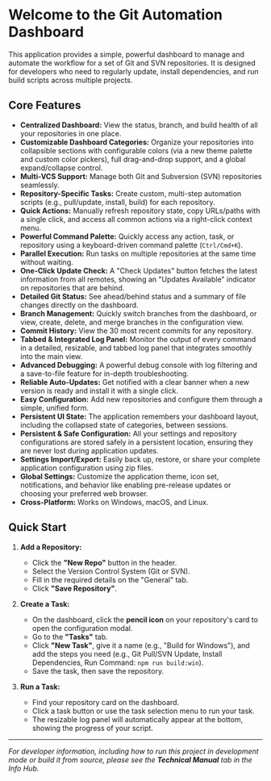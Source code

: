 # Welcome to the Git Automation Dashboard

This application provides a simple, powerful dashboard to manage and automate the workflow for a set of Git and SVN repositories. It is designed for developers who need to regularly update, install dependencies, and run build scripts across multiple projects.

## Core Features

-   **Centralized Dashboard:** View the status, branch, and build health of all your repositories in one place.
-   **Customizable Dashboard Categories:** Organize your repositories into collapsible sections with configurable colors (via a new theme palette and custom color pickers), full drag-and-drop support, and a global expand/collapse control.
-   **Multi-VCS Support:** Manage both Git and Subversion (SVN) repositories seamlessly.
-   **Repository-Specific Tasks:** Create custom, multi-step automation scripts (e.g., pull/update, install, build) for each repository.
-   **Quick Actions:** Manually refresh repository state, copy URLs/paths with a single click, and access all common actions via a right-click context menu.
-   **Powerful Command Palette:** Quickly access any action, task, or repository using a keyboard-driven command palette (`Ctrl/Cmd+K`).
-   **Parallel Execution:** Run tasks on multiple repositories at the same time without waiting.
-   **One-Click Update Check:** A "Check Updates" button fetches the latest information from all remotes, showing an "Updates Available" indicator on repositories that are behind.
-   **Detailed Git Status:** See ahead/behind status and a summary of file changes directly on the dashboard.
-   **Branch Management:** Quickly switch branches from the dashboard, or view, create, delete, and merge branches in the configuration view.
-   **Commit History:** View the 30 most recent commits for any repository.
-   **Tabbed & Integrated Log Panel:** Monitor the output of every command in a detailed, resizable, and tabbed log panel that integrates smoothly into the main view.
-   **Advanced Debugging:** A powerful debug console with log filtering and a save-to-file feature for in-depth troubleshooting.
-   **Reliable Auto-Updates:** Get notified with a clear banner when a new version is ready and install it with a single click.
-   **Easy Configuration:** Add new repositories and configure them through a simple, unified form.
-   **Persistent UI State:** The application remembers your dashboard layout, including the collapsed state of categories, between sessions.
-   **Persistent & Safe Configuration:** All your settings and repository configurations are stored safely in a persistent location, ensuring they are never lost during application updates.
-   **Settings Import/Export:** Easily back up, restore, or share your complete application configuration using zip files.
-   **Global Settings:** Customize the application theme, icon set, notifications, and behavior like enabling pre-release updates or choosing your preferred web browser.
-   **Cross-Platform:** Works on Windows, macOS, and Linux.

## Quick Start

1.  **Add a Repository:**
    -   Click the **"New Repo"** button in the header.
    -   Select the Version Control System (Git or SVN).
    -   Fill in the required details on the "General" tab.
    -   Click **"Save Repository"**.

2.  **Create a Task:**
    -   On the dashboard, click the **pencil icon** on your repository's card to open the configuration modal.
    -   Go to the **"Tasks"** tab.
    -   Click **"New Task"**, give it a name (e.g., "Build for Windows"), and add the steps you need (e.g., Git Pull/SVN Update, Install Dependencies, Run Command: `npm run build:win`).
    -   Save the task, then save the repository.

3.  **Run a Task:**
    -   Find your repository card on the dashboard.
    -   Click a task button or use the task selection menu to run your task.
    -   The resizable log panel will automatically appear at the bottom, showing the progress of your script.
---
_For developer information, including how to run this project in development mode or build it from source, please see the **Technical Manual** tab in the Info Hub._
